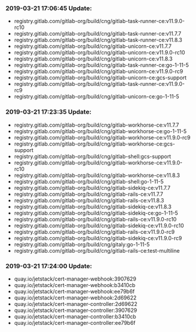 ### 2019-03-21 17:06:45 Update:

- registry.gitlab.com/gitlab-org/build/cng/gitlab-task-runner-ce:v11.9.0-rc10
- registry.gitlab.com/gitlab-org/build/cng/gitlab-task-runner-ce:v11.7.7
- registry.gitlab.com/gitlab-org/build/cng/gitlab-task-runner-ce:v11.8.3
- registry.gitlab.com/gitlab-org/build/cng/gitlab-unicorn-ce:v11.7.7
- registry.gitlab.com/gitlab-org/build/cng/gitlab-unicorn-ce:v11.9.0-rc10
- registry.gitlab.com/gitlab-org/build/cng/gitlab-unicorn-ce:v11.8.3
- registry.gitlab.com/gitlab-org/build/cng/gitlab-task-runner-ce:go-1-11-5
- registry.gitlab.com/gitlab-org/build/cng/gitlab-unicorn-ce:v11.9.0-rc9
- registry.gitlab.com/gitlab-org/build/cng/gitlab-unicorn-ce:gcs-support
- registry.gitlab.com/gitlab-org/build/cng/gitlab-task-runner-ce:v11.9.0-rc9
- registry.gitlab.com/gitlab-org/build/cng/gitlab-unicorn-ce:go-1-11-5
### 2019-03-21 17:23:35 Update:

- registry.gitlab.com/gitlab-org/build/cng/gitlab-workhorse-ce:v11.7.7
- registry.gitlab.com/gitlab-org/build/cng/gitlab-workhorse-ce:go-1-11-5
- registry.gitlab.com/gitlab-org/build/cng/gitlab-workhorse-ce:v11.9.0-rc9
- registry.gitlab.com/gitlab-org/build/cng/gitlab-workhorse-ce:gcs-support
- registry.gitlab.com/gitlab-org/build/cng/gitlab-shell:gcs-support
- registry.gitlab.com/gitlab-org/build/cng/gitlab-workhorse-ce:v11.9.0-rc10
- registry.gitlab.com/gitlab-org/build/cng/gitlab-workhorse-ce:v11.8.3
- registry.gitlab.com/gitlab-org/build/cng/gitlab-shell:go-1-11-5
- registry.gitlab.com/gitlab-org/build/cng/gitlab-sidekiq-ce:v11.7.7
- registry.gitlab.com/gitlab-org/build/cng/gitlab-rails-ce:v11.7.7
- registry.gitlab.com/gitlab-org/build/cng/gitlab-rails-ce:v11.8.3
- registry.gitlab.com/gitlab-org/build/cng/gitlab-sidekiq-ce:v11.8.3
- registry.gitlab.com/gitlab-org/build/cng/gitlab-sidekiq-ce:go-1-11-5
- registry.gitlab.com/gitlab-org/build/cng/gitlab-rails-ce:v11.9.0-rc10
- registry.gitlab.com/gitlab-org/build/cng/gitlab-sidekiq-ce:v11.9.0-rc10
- registry.gitlab.com/gitlab-org/build/cng/gitlab-rails-ce:v11.9.0-rc9
- registry.gitlab.com/gitlab-org/build/cng/gitlab-sidekiq-ce:v11.9.0-rc9
- registry.gitlab.com/gitlab-org/build/cng/gitaly:go-1-11-5
- registry.gitlab.com/gitlab-org/build/cng/gitlab-rails-ce:test-multiline
### 2019-03-21 17:24:00 Update:

- quay.io/jetstack/cert-manager-webhook:3907629
- quay.io/jetstack/cert-manager-webhook:b3410cb
- quay.io/jetstack/cert-manager-webhook:ee79b6f
- quay.io/jetstack/cert-manager-webhook:2d69622
- quay.io/jetstack/cert-manager-controller:2d69622
- quay.io/jetstack/cert-manager-controller:3907629
- quay.io/jetstack/cert-manager-controller:b3410cb
- quay.io/jetstack/cert-manager-controller:ee79b6f
